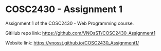 # COSC2430 - Assignment 1

Assignment 1 of the COSC2430 - Web Programming course.

GitHub repo link:
https://github.com/VNOsST/COSC2430_Assignment1

Website link:
https://vnosst.github.io/COSC2430_Assignment1/
